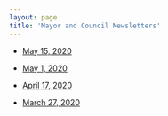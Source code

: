 ```yaml
---
layout: page
title: 'Mayor and Council Newsletters'
---
```



- [May 15, 2020](https://storage.googleapis.com/static.rutherford-nj.com/newsletters/Rutherford_Nwsltr_5-15-2020.pdf)

- [May 1, 2020](https://storage.googleapis.com/static.rutherford-nj.com/newsletters/Rutherford_Nwsltr_5-1-2020.pdf)

- [April 17, 2020](https://storage.googleapis.com/static.rutherford-nj.com/newsletters/Rutherford_Nwsltr_4-17-2020.pdf)

- [March 27, 2020](https://storage.googleapis.com/static.rutherford-nj.com/newsletters/Rutherford_Nwsltr_3-27-2020.pdf)
